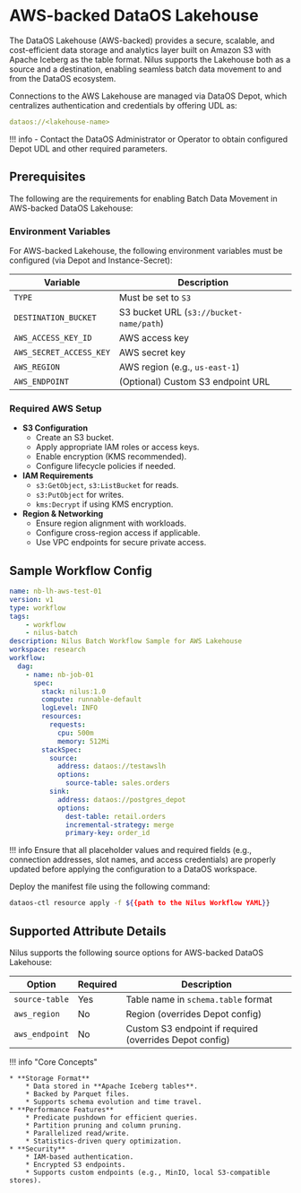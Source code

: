 # AWS-backed DataOS Lakehouse

The DataOS Lakehouse (AWS-backed) provides a secure, scalable, and cost-efficient data storage and analytics layer built on Amazon S3 with Apache Iceberg as the table format. Nilus supports the Lakehouse both as a source and a destination, enabling seamless batch data movement to and from the DataOS ecosystem.

Connections to the AWS Lakehouse are managed via DataOS Depot, which centralizes authentication and credentials by offering UDL as:

```yaml
dataos://<lakehouse-name>
```
!!! info
    - Contact the DataOS Administrator or Operator to obtain configured Depot UDL and other required parameters.

## Prerequisites

The following are the requirements for enabling Batch Data Movement in AWS-backed DataOS Lakehouse:

### **Environment Variables**

For AWS-backed Lakehouse, the following environment variables must be configured (via Depot and Instance-Secret):

| Variable                | Description                             |
| ----------------------- | --------------------------------------- |
| `TYPE`                  | Must be set to `S3`                     |
| `DESTINATION_BUCKET`    | S3 bucket URL (`s3://bucket-name/path`) |
| `AWS_ACCESS_KEY_ID`     | AWS access key                          |
| `AWS_SECRET_ACCESS_KEY` | AWS secret key                          |
| `AWS_REGION`            | AWS region (e.g., `us-east-1`)          |
| `AWS_ENDPOINT`          | (Optional) Custom S3 endpoint URL       |


### **Required AWS Setup**

* **S3 Configuration**
    * Create an S3 bucket.
    * Apply appropriate IAM roles or access keys.
    * Enable encryption (KMS recommended).
    * Configure lifecycle policies if needed.
* **IAM Requirements**
    * `s3:GetObject`, `s3:ListBucket` for reads.
    * `s3:PutObject` for writes.
    * `kms:Decrypt` if using KMS encryption.
* **Region & Networking**
    * Ensure region alignment with workloads.
    * Configure cross-region access if applicable.
    * Use VPC endpoints for secure private access.

## Sample Workflow Config

```yaml
name: nb-lh-aws-test-01
version: v1
type: workflow
tags:
    - workflow
    - nilus-batch
description: Nilus Batch Workflow Sample for AWS Lakehouse
workspace: research
workflow:
  dag:
    - name: nb-job-01
      spec:
        stack: nilus:1.0
        compute: runnable-default
        logLevel: INFO
        resources:
          requests:
            cpu: 500m
            memory: 512Mi
        stackSpec:
          source:
            address: dataos://testawslh
            options:
              source-table: sales.orders
          sink:
            address: dataos://postgres_depot
            options:
              dest-table: retail.orders
              incremental-strategy: merge
              primary-key: order_id

```

!!! info
    Ensure that all placeholder values and required fields (e.g., connection addresses, slot names, and access credentials) are properly updated before applying the configuration to a DataOS workspace.


Deploy the manifest file using the following command:

```bash
dataos-ctl resource apply -f ${{path to the Nilus Workflow YAML}}
```

## Supported Attribute Details

Nilus supports the following source options for AWS-backed DataOS Lakehouse:

| Option         | Required | Description                                             |
| -------------- | -------- | ------------------------------------------------------- |
| `source-table` | Yes      | Table name in `schema.table` format                     |
| `aws_region`   | No       | Region (overrides Depot config)                         |
| `aws_endpoint` | No       | Custom S3 endpoint if required (overrides Depot config) |

!!! info "Core Concepts"

    * **Storage Format**
        * Data stored in **Apache Iceberg tables**.
        * Backed by Parquet files.
        * Supports schema evolution and time travel.
    * **Performance Features**
        * Predicate pushdown for efficient queries.
        * Partition pruning and column pruning.
        * Parallelized read/write.
        * Statistics-driven query optimization.
    * **Security**
        * IAM-based authentication.
        * Encrypted S3 endpoints.
        * Supports custom endpoints (e.g., MinIO, local S3-compatible stores).






